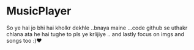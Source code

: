 # MusicPlayer

So ye hai jo bhi hai kholkr dekhle ..bnaya maine ...code github se uthakr chlana ata he hai tughe to pls ye krlijiye ..
and lastly focus on imgs and songs too :)❤️
